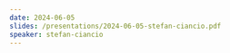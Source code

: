```yaml
---
date: 2024-06-05
slides: /presentations/2024-06-05-stefan-ciancio.pdf
speaker: stefan-ciancio
---
```

